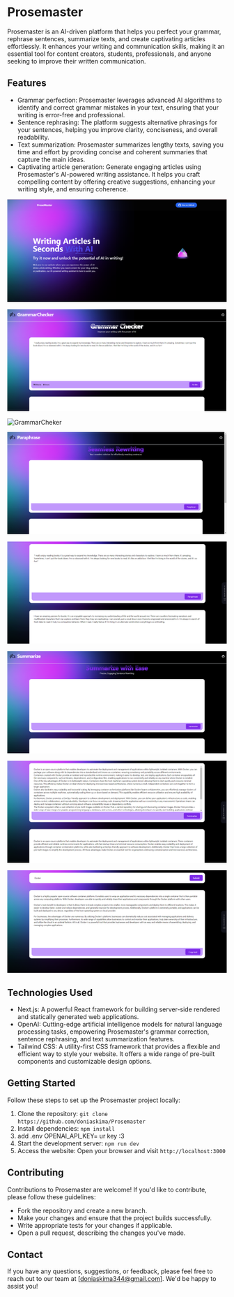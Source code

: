 # Prosemaster

Prosemaster is an AI-driven platform that helps you perfect your grammar, rephrase sentences, summarize texts, and create captivating articles effortlessly. It enhances your writing and communication skills, making it an essential tool for content creators, students, professionals, and anyone seeking to improve their written communication.

## Features

- Grammar perfection: Prosemaster leverages advanced AI algorithms to identify and correct grammar mistakes in your text, ensuring that your writing is error-free and professional.
- Sentence rephrasing: The platform suggests alternative phrasings for your sentences, helping you improve clarity, conciseness, and overall readability.
- Text summarization: Prosemaster summarizes lengthy texts, saving you time and effort by providing concise and coherent summaries that capture the main ideas.
- Captivating article generation: Generate engaging articles using Prosemaster's AI-powered writing assistance. It helps you craft compelling content by offering creative suggestions, enhancing your writing style, and ensuring coherence.

![Hero](screenshots/sc1.png)

![GrammarCheker](screenshots/sc2.png)

![GrammarCheker](screenshots/scr3.png)

![Paraphrase](screenshots/sc6.png)

![Paraphrase](screenshots/sc-paraphrase.png)

![Summerize](screenshots/summerize-sc.png)

![Summerize](screenshots/summerize-sc8.png)

![Article](screenshots/Docker-article%20.png)
 

## Technologies Used

- Next.js: A powerful React framework for building server-side rendered and statically generated web applications.
- OpenAI: Cutting-edge artificial intelligence models for natural language processing tasks, empowering Prosemaster's grammar correction, sentence rephrasing, and text summarization features.
- Tailwind CSS: A utility-first CSS framework that provides a flexible and efficient way to style your website. It offers a wide range of pre-built components and customizable design options.

## Getting Started

Follow these steps to set up the Prosemaster project locally:

1. Clone the repository: `git clone https://github.com/doniaskima/Prosemaster`
2. Install dependencies: `npm install`
3. add .env OPENAI_API_KEY= ur key :3
4. Start the development server: `npm run dev`
5. Access the website: Open your browser and visit `http://localhost:3000`

## Contributing

Contributions to Prosemaster are welcome! If you'd like to contribute, please follow these guidelines:

- Fork the repository and create a new branch.
- Make your changes and ensure that the project builds successfully.
- Write appropriate tests for your changes if applicable.
- Open a pull request, describing the changes you've made.

## Contact

If you have any questions, suggestions, or feedback, please feel free to reach out to our team at [doniaskima344@gmail.com]. We'd be happy to assist you!
